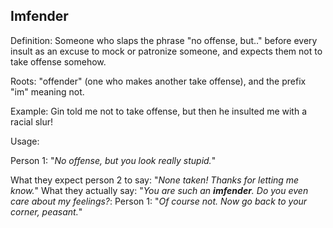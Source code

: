 ## Imfender

Definition: Someone who slaps the phrase "no offense, but.." before every insult as an
excuse to mock or patronize someone, and expects them not to take offense somehow.

Roots: "offender" (one who makes another take offense), and the prefix "im" meaning not.

Example: Gin told me not to take offense,
but then he insulted me with a racial slur!

Usage:

Person 1: "*No offense, but you look really stupid.*"

What they expect person 2 to say: "*None taken! Thanks for letting me know.*"
What they actually say: "*You are such an __imfender__. Do you even care about my feelings?*:
Person 1: "*Of course not. Now go back to your corner, peasant.*"
